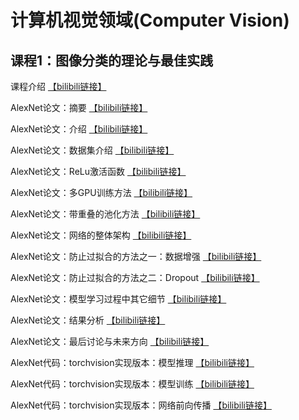# 计算机视觉领域(Computer Vision)

## 课程1：图像分类的理论与最佳实践

课程介绍 [【bilibili链接】](https://www.bilibili.com/video/BV1kk4y1n7Mn/)

AlexNet论文：摘要 [【bilibili链接】](https://www.bilibili.com/video/BV1Lh4y1X7bS/)

AlexNet论文：介绍 [【bilibili链接】](https://www.bilibili.com/video/BV17z4y1i7Wg/)

AlexNet论文：数据集介绍 [【bilibili链接】](https://www.bilibili.com/video/BV1vu411Y7zv/)

AlexNet论文：ReLu激活函数 [【bilibili链接】](https://www.bilibili.com/video/BV16h4y1R7hC/)

AlexNet论文：多GPU训练方法 [【bilibili链接】](https://www.bilibili.com/video/BV1bN411k7Vg/)

AlexNet论文：带重叠的池化方法 [【bilibili链接】](https://www.bilibili.com/video/BV1bN411k7Vg/)

AlexNet论文：网络的整体架构 [【bilibili链接】](https://www.bilibili.com/video/BV1wh411T7Xt/)

AlexNet论文：防止过拟合的方法之一：数据增强 [【bilibili链接】](https://www.bilibili.com/video/BV1rj411Q72W/)

AlexNet论文：防止过拟合的方法之二：Dropout [【bilibili链接】](https://www.bilibili.com/video/BV1fs4y1C7Mv/)

AlexNet论文：模型学习过程中其它细节 [【bilibili链接】](https://www.bilibili.com/video/BV1Yh411T7Vw/)

AlexNet论文：结果分析 [【bilibili链接】](https://www.bilibili.com/video/BV12M4y1Y7et/)

AlexNet论文：最后讨论与未来方向 [【bilibili链接】](https://www.bilibili.com/video/BV1Ah411T7N4/)

AlexNet代码：torchvision实现版本：模型推理 [【bilibili链接】](https://www.bilibili.com/video/BV1414y1S7tj/)

AlexNet代码：torchvision实现版本：模型训练 [【bilibili链接】](https://www.bilibili.com/video/BV13j411X7f7/)

AlexNet代码：torchvision实现版本：网络前向传播 [【bilibili链接】](https://www.bilibili.com/video/BV12u4y1d7xt/)

